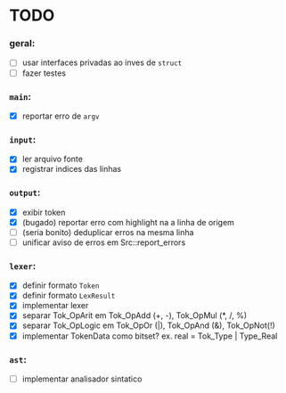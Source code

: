 # TODO

### geral:
- [ ] usar interfaces privadas ao inves de `struct`
- [ ] fazer testes

### `main`:
- [x] reportar erro de `argv`

### `input`:
- [x] ler arquivo fonte
- [x] registrar indices das linhas

### `output`:
- [x] exibir token
- [x] (bugado) reportar erro com highlight na a linha de origem
- [ ] (seria bonito) deduplicar erros na mesma linha
- [ ] unificar aviso de erros em Src::report_errors

### `lexer`:
- [x] definir formato `Token`
- [x] definir formato `LexResult`
- [x] implementar lexer
- [x] separar Tok_OpArit em Tok_OpAdd (+, -), Tok_OpMul (\*, /, %)
- [x] separar Tok_OpLogic em Tok_OpOr (|), Tok_OpAnd (&), Tok_OpNot(!)
- [x] implementar TokenData como bitset? ex. real = Tok_Type | Type_Real

### `ast`:
- [ ] implementar analisador sintatico
